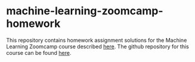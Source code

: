 # machine-learning-zoomcamp-homework
This repository contains homework assignment solutions for the Machine Learning Zoomcamp course described [here](https://datatalks.club/courses/ml-zoomcamp/). The github repository for this course can be found [here](https://github.com/DataTalksClub/machine-learning-zoomcamp/tree/master).